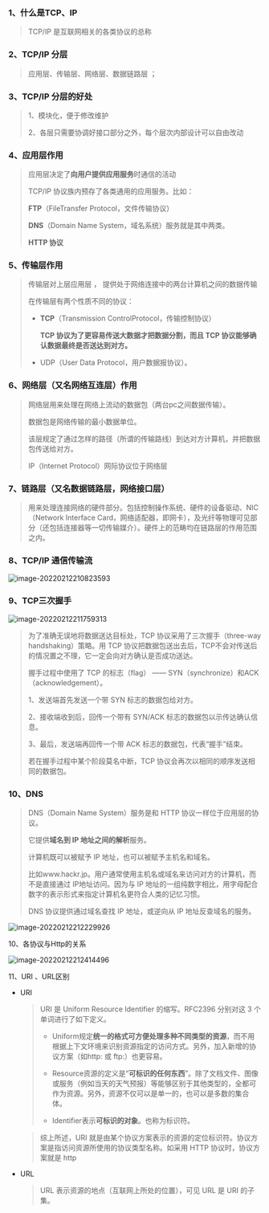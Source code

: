 ### 1、什么是TCP、IP

> TCP/IP 是互联网相关的各类协议的总称

### 2、TCP/IP 分层

> 应用层、传输层、网络层、数据链路层 ；

### 3、TCP/IP 分层的好处

> 1、模块化，便于修改维护
>
> 2、各层只需要协调好接口部分之外，每个层次内部设计可以自由改动

### 4、应用层作用

> 应用层决定了**向用户提供应用服务**时通信的活动
>
> TCP/IP 协议族内预存了各类通用的应用服务。比如：
>
> **FTP**（FileTransfer Protocol，文件传输协议）
>
> **DNS**（Domain Name System，域名系统）服务就是其中两类。
>
> **HTTP 协议**

### 5、传输层作用

> 传输层对上层应用层 ， 提供处于网络连接中的两台计算机之间的数据传输
>
> 在传输层有两个性质不同的协议：
>
> - **TCP**（Transmission ControlProtocol，传输控制协议）
>
>   **TCP 协议为了更容易传送大数据才把数据分割，而且 TCP 协议能够确认数据最终是否送达到对方。**
>
> - UDP（User Data Protocol，用户数据报协议）。

### 6、网络层（又名网络互连层）作用

> 网络层用来处理在网络上流动的数据包（两台pc之间数据传输）。
>
> 数据包是网络传输的最小数据单位。
>
> 该层规定了通过怎样的路径（所谓的传输路线）到达对方计算机，并把数据包传送给对方。
>
> IP（Internet Protocol）网际协议位于网络层

### 7、链路层（又名数据链路层，网络接口层）

> 用来处理连接网络的硬件部分。包括控制操作系统、硬件的设备驱动、NIC（Network Interface Card，网络适配器，即网卡），及光纤等物理可见部分（还包括连接器等一切传输媒介）。硬件上的范畴均在链路层的作用范围之内。

### 8、TCP/IP 通信传输流

![image-20220212210823593](https://gitee.com/JuntengMa/imgae/raw/master/image/image-20220212210823593.png)

### 9、TCP三次握手

![image-20220212211759313](https://gitee.com/JuntengMa/imgae/raw/master/image/image-20220212211759313.png)

> 为了准确无误地将数据送达目标处，TCP 协议采用了三次握手（three-way handshaking）策略。用 TCP 协议把数据包送出去后，TCP不会对传送后的情况置之不理，它一定会向对方确认是否成功送达。
>
> 握手过程中使用了 TCP 的标志（flag） —— SYN（synchronize）和ACK（acknowledgement）。
>
> 1、发送端首先发送一个带 SYN 标志的数据包给对方。
>
> 2、接收端收到后，回传一个带有 SYN/ACK 标志的数据包以示传达确认信息。
>
> 3、最后，发送端再回传一个带 ACK 标志的数据包，代表“握手”结束。
>
> 若在握手过程中某个阶段莫名中断，TCP 协议会再次以相同的顺序发送相同的数据包。

### 10、DNS

> DNS（Domain Name System）服务是和 HTTP 协议一样位于应用层的协议。
>
> 它提供**域名到 IP 地址之间的解析**服务。
>
> 计算机既可以被赋予 IP 地址，也可以被赋予主机名和域名。
>
> 比如www.hackr.jp。用户通常使用主机名或域名来访问对方的计算机，而不是直接通过 IP地址访问。因为与 IP 地址的一组纯数字相比，用字母配合数字的表示形式来指定计算机名更符合人类的记忆习惯。
>
> DNS 协议提供通过域名查找 IP 地址，或逆向从 IP 地址反查域名的服务。

![image-20220212212229926](https://gitee.com/JuntengMa/imgae/raw/master/image/image-20220212212229926.png)

10、各协议与Http的关系

![image-20220212212414496](https://gitee.com/JuntengMa/imgae/raw/master/image/image-20220212212414496.png)

11、URI 、URL区别

- URI

  > URI 是 Uniform Resource Identifier 的缩写。RFC2396 分别对这 3 个单词进行了如下定义。
  >
  > - Uniform规定**统一的格式可方便处理多种不同类型的资源**，而不用根据上下文环境来识别资源指定的访问方式。另外，加入新增的协议方案（如http: 或 ftp:）也更容易。
  >
  > - Resource资源的定义是“**可标识的任何东西**”。除了文档文件、图像或服务（例如当天的天气预报）等能够区别于其他类型的，全都可作为资源。另外，资源不仅可以是单一的，也可以是多数的集合体。
  > - Identifier表示**可标识的对象**。也称为标识符。

  > 综上所述，URI 就是由某个协议方案表示的资源的定位标识符。协议方案是指访问资源所使用的协议类型名称。如采用 HTTP 协议时，协议方案就是 http

- URL

  > URL 表示资源的地点（互联网上所处的位置），可见 URL 是 URI 的子集。